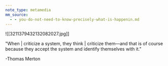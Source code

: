 ```yaml
---
note_type: metamedia
mm_source:
  - - you-do-not-need-to-know-precisely-what-is-happenin.md
---
```


![[3211379432132082027.jpg]]

"When | criticize a system, they think | criticize
them—and that is of course because they accept
the system and identify themselves with it."

-Thomas Merton


